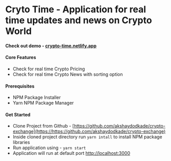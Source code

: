# Cryto Time - Application for real time updates and news on Crypto World

#### Check out demo -  [crypto-time.netlify.app](https://crypto-time.netlify.app/)

#### Core Features
* Check for real time Crypto Pricing
* Check for real time Crypto News with sorting option
 
#### Prerequisites
* NPM Package Installer
* Yarn NPM Package Manager

#### Get Started
* Clone Project from Github - [https://github.com/akshaydodkade/crypto-exchange](https://https://github.com/akshaydodkade/crypto-exchange)
* Inside cloned project directory run `yarn intall` to install NPM package libraries
* Run application using - `yarn start`
* Application will run at default port [http://localhost:3000](http://localhost:3000)